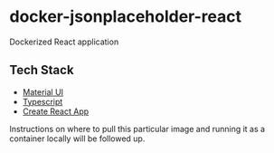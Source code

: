 # docker-jsonplaceholder-react
Dockerized React application

## Tech Stack
- [Material UI](https://material-ui.com/)
- [Typescript](https://www.typescriptlang.org/)
- [Create React App](https://github.com/facebook/create-react-app)

Instructions on where to pull this particular image and running it as a container locally will be followed up.
